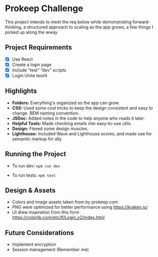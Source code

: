 # Prokeep Challenge

This project intends to meet the req below while demonstrating forward-thinking, a structured approach to scaling as the app grows, a few things I picked up along the wway

## Project Requirements

- [x] Use React
- [x] Create a login page
- [x] Include “test” “dev” scripts
- [x] Login Unite tesint

## Highlights

- **Folders:** Everything's organized so the app can grow.
- **CSS:** Used some cool tricks to keep the design consistent and easy to change. BEM naming convention.
- **JSDoc:** Added notes in the code to help anyone who reads it later.
- **Helpful Tools:** Made checking emails into easy-to-use utils.
- **Design:** Flexed some design muscles.
- **Lighthouse:** Included Wave and Lighthouse scores, and made use for semantic markup for ally

## Running the Project

- To run dev:
  `npm run dev`

- To run tests:
  `npm test`

## Design & Assets

- Colors and image assets taken from by prokeep.com
- PNG were optimized for better performance using https://kraken.io/
- UI drew inspiration from this form https://colorlib.com/etc/lf/Login_v2/index.html

## Future Considerations

- Implement encryption
- Session management (Remember me)
